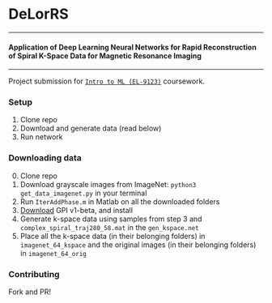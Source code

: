 # DeLorRS
---
#### Application of Deep Learning Neural Networks for Rapid Reconstruction of Spiral K-Space Data for Magnetic Resonance Imaging
---
Project submission for [`Intro to ML (EL-9123)`](https://github.com/sdrangan/introml) coursework.

### Setup
1. Clone repo
2. Download and generate data (read below)
3. Run network

### Downloading data
0. Clone repo
1. Download grayscale images from ImageNet: `python3 get_data_imagenet.py` in your terminal
2. Run `IterAddPhase.m` in Matlab on all the downloaded folders
3. [Download](http://gpilab.com/downloads/) GPI v1-beta, and install
4. Generate k-space data using samples from step 3 and `complex_spiral_traj280_58.mat` in the `gen_kspace.net`
5. Place all the k-space data (in their belonging folders) in `imagenet_64_kspace` and the original images (in their belonging folders) in `imagenet_64_orig`

### Contributing
Fork and PR!
